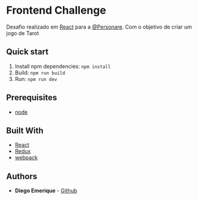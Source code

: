 # Frontend Challenge 

Desafio realizado em [React](https://reactjs.org/) para a [@Personare](http://www.personare.com.br/). Com o objetivo de criar um jogo de Tarot

## Quick start

1. Install npm dependencies:
  `npm install`
2. Build:
  `npm run build`
3. Run:
  `npm run dev`

## Prerequisites

* [node](https://nodejs.org/en/)

## Built With

* [React](https://reactjs.org/)
* [Redux](https://redux.js.org/)
* [webpack](https://webpack.js.org/)

## Authors

* **Diego Emerique** - [Github](https://github.com/diegoemerique)
